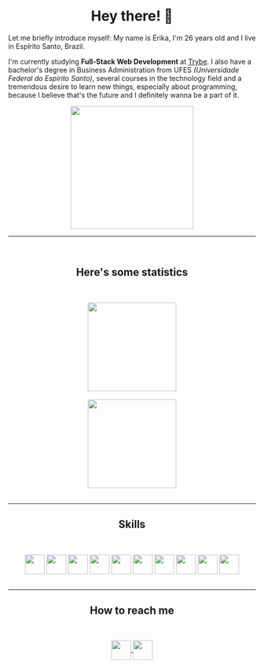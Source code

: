 **<h1 align="center"> Hey there! :wave: </h2>**
<p align="justify" font-weight="lighter"> Let me briefly introduce myself: My name is Érika, I'm 26 years old and I live in Espírito Santo, Brazil. 

I'm currently studying **Full-Stack Web Development** at <a href="https://www.betrybe.com/">Trybe</a>. I also have a bachelor's degree in Business Administration from UFES _(Universidade Federal do Espírito Santo)_, several courses in the technology field and a tremendous desire to learn new things, especially about programming, because I believe that's the future and I definitely wanna be a part of it. </p>

<div align="center">
<img src="https://c.tenor.com/Dq8nm__4of0AAAAC/gimme-code-gimme.gif" weight="250" height="250">
</div>

----

<br>

**<h2 align="center"> Here's some statistics </h2>**
<br>
<div align="center">
  <img height="180em" src="https://github-readme-stats.vercel.app/api?username=erikarg&show_icons=true&theme=chartreuse-dark">
</div>

<br>

<div align="center">
  <img height="180em" src="https://github-readme-stats.vercel.app/api/top-langs/?username=erikarg&layout=compact">
</div>
<br>

----

**<h2 align="center"> Skills </h2>**
<br>
<div align="center">
  <img src="https://cdn.jsdelivr.net/gh/devicons/devicon/icons/html5/html5-original-wordmark.svg" height="40" width="40" align="center">
  <img src="https://cdn.jsdelivr.net/gh/devicons/devicon/icons/css3/css3-original-wordmark.svg" height="40" width="40" align="center">
  <img src="https://cdn.jsdelivr.net/gh/devicons/devicon/icons/bash/bash-original.svg" height="40" width="40" align="center">
  <img src="https://cdn.jsdelivr.net/gh/devicons/devicon/icons/git/git-original.svg" height="40" width="40" align="center">
  <img src="https://cdn.jsdelivr.net/gh/devicons/devicon/icons/nodejs/nodejs-original.svg" height="40" width="40" align="center">
  <img src="https://cdn.jsdelivr.net/gh/devicons/devicon/icons/ubuntu/ubuntu-plain.svg" height="40" width="40" align="center">
  <img src="https://cdn.jsdelivr.net/gh/devicons/devicon/icons/vscode/vscode-original.svg" 
  height="40" width="40" align="center">
  <img src="https://cdn.jsdelivr.net/gh/devicons/devicon/icons/slack/slack-original.svg" height="40" width="40" align="center">
  <img src="https://cdn.jsdelivr.net/gh/devicons/devicon/icons/jest/jest-plain.svg" height="40" width="40" align="center">
  <img src="https://cdn.jsdelivr.net/gh/devicons/devicon/icons/javascript/javascript-original.svg" height="40" width="40" align="center">
</div>
<br>

----

**<h2 align="center"> How to reach me </h2>**
<br>
<div align="center">
<a href="https://www.linkedin.com/in/erg1101">

  <img src="https://cdn.jsdelivr.net/gh/devicons/devicon/icons/linkedin/linkedin-original.svg" height="40" width="40" align="center">
</a>

<a href="mailto:erikatrue@gmail.com">
  <img src="https://cdn-icons-png.flaticon.com/512/5968/5968534.png" height="40" width="40" align="center">
</a>
</div>
